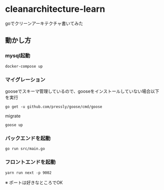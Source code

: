 # cleanarchitecture-learn
goでクリーンアーキテクチャ書いてみた

## 動かし方
### mysql起動
```
docker-compose up
```

### マイグレーション
gooseでスキーマ管理しているので、gooseをインストールしていない場合以下を実行
```
go get -u github.com/pressly/goose/cmd/goose
```

migrate
```
goose up
```

### バックエンドを起動
```
go run src/main.go
```

### フロントエンドを起動
```
yarn run next -p 9002
```
※ ポートは好きなところでOK

